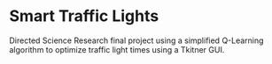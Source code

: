 # Smart Traffic Lights
Directed Science Research final project using a simplified Q-Learning algorithm to optimize traffic light times using a Tkitner GUI.
